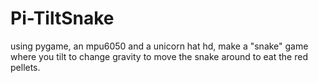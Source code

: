 # Pi-TiltSnake


using pygame, an mpu6050 and a unicorn hat hd, make a "snake" game where you tilt to change gravity to move the snake around to eat the red pellets.
